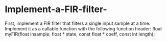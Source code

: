 # Implement-a-FIR-filter-
First, implement a FIR filter that filters a single input sample at a time. Implement it as a callable function with the following function header:  float myFIR(float insample, float * state, const float * coeff, const int length);
